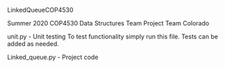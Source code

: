 LinkedQueueCOP4530

Summer 2020 COP4530 Data Structures Team Project
Team Colorado

unit.py - Unit testing
To test functionality simply run this file. Tests can be added as needed.

Linked_queue.py - Project code
